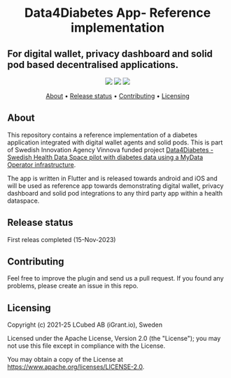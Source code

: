 <h1 align="center">
    Data4Diabetes App- Reference implementation
</h1>
<h2>
    For digital wallet, privacy dashboard and solid pod based decentralised applications.
</h2>

<p align="center">
    <a href="/../../commits/" title="Last Commit"><img src="https://img.shields.io/github/last-commit/decentralised-dataexchange/data4diabetes-app?style=flat"></a>
    <a href="/../../issues" title="Open Issues"><img src="https://img.shields.io/github/issues/decentralised-dataexchange/data4diabetes-app?style=flat"></a>
    <a href="./LICENSE" title="License"><img src="https://img.shields.io/badge/License-Apache%202.0-green.svg?style=flat"></a>
</p>


<p align="center">
  <a href="#about">About</a> •
  <a href="#release-status">Release status</a> •
  <a href="#contributing">Contributing</a> •
  <a href="#licensing">Licensing</a>
</p>

## About

This repository contains a reference implementation of a diabetes application integrated with digital wallet agents and solid pods. This is part of Swedish Innovation Agency Vinnova funded project [Data4Diabetes - Swedish Health Data Space pilot with diabetes data using a MyData Operator infrastructure](https://www.vinnova.se/p/data4diabetes---swedish-health-data-space-pilot-with-diabetes-data-using-a-mydata-operator-infrastructure/). 

The app is written in Flutter and is released towards android and iOS and will be used as reference app towards demonstrating digital wallet, privacy dashboard and solid pod integrations to any third party app within a health dataspace. 

## Release status 

First releas completed (15-Nov-2023)

## Contributing

Feel free to improve the plugin and send us a pull request. If you found any problems, please create an issue in this repo.

## Licensing
Copyright (c) 2021-25 LCubed AB (iGrant.io), Sweden

Licensed under the Apache License, Version 2.0 (the "License"); you may not use this file except in compliance with the License.

You may obtain a copy of the License at https://www.apache.org/licenses/LICENSE-2.0.



